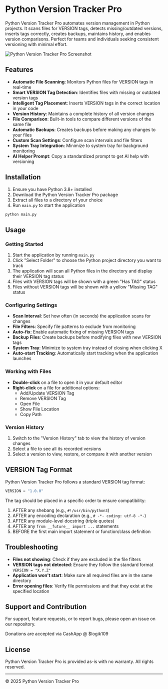 # Python Version Tracker Pro

Python Version Tracker Pro automates version management in Python projects. It scans files for VERSION tags, detects missing/outdated versions, inserts tags correctly, creates backups, maintains history, and enables version comparisons. Perfect for teams and individuals seeking consistent versioning with minimal effort.

![Python Version Tracker Pro Screenshot](app_screenshot.png)

## Features

- **Automatic File Scanning**: Monitors Python files for VERSION tags in real-time
- **Smart VERSION Tag Detection**: Identifies files with missing or outdated version tags
- **Intelligent Tag Placement**: Inserts VERSION tags in the correct location in your code
- **Version History**: Maintains a complete history of all version changes
- **File Comparison**: Built-in tools to compare different versions of the same file
- **Automatic Backups**: Creates backups before making any changes to your files
- **Custom Scan Settings**: Configure scan intervals and file filters
- **System Tray Integration**: Minimize to system tray for background monitoring
- **AI Helper Prompt**: Copy a standardized prompt to get AI help with versioning

## Installation

1. Ensure you have Python 3.8+ installed
2. Download the Python Version Tracker Pro package
3. Extract all files to a directory of your choice
4. Run `main.py` to start the application

```bash
python main.py
```

## Usage

### Getting Started

1. Start the application by running `main.py`
2. Click "Select Folder" to choose the Python project directory you want to track
3. The application will scan all Python files in the directory and display their VERSION tag status
4. Files with VERSION tags will be shown with a green "Has TAG" status
5. Files without VERSION tags will be shown with a yellow "Missing TAG" status

### Configuring Settings

- **Scan Interval**: Set how often (in seconds) the application scans for changes
- **File Filters**: Specify file patterns to exclude from monitoring
- **Auto-fix**: Enable automatic fixing of missing VERSION tags
- **Backup Files**: Create backups before modifying files with new VERSION tags
- **System Tray**: Minimize to system tray instead of closing when clicking X
- **Auto-start Tracking**: Automatically start tracking when the application launches

### Working with Files

- **Double-click** on a file to open it in your default editor
- **Right-click** on a file for additional options:
  - Add/Update VERSION Tag
  - Remove VERSION Tag
  - Open File
  - Show File Location
  - Copy Path

### Version History

1. Switch to the "Version History" tab to view the history of version changes
2. Select a file to see all its recorded versions
3. Select a version to view, restore, or compare it with another version

## VERSION Tag Format

Python Version Tracker Pro follows a standard VERSION tag format:

```python
VERSION = "1.0.0"
```

The tag should be placed in a specific order to ensure compatibility:

1. AFTER any shebang (e.g., `#!/usr/bin/python3`)
2. AFTER any encoding declaration (e.g., `# -*- coding: utf-8 -*-`)
3. AFTER any module-level docstring (triple quotes)
4. AFTER any `from __future__ import ...` statements
5. BEFORE the first main import statement or function/class definition

## Troubleshooting

- **Files not showing**: Check if they are excluded in the file filters
- **VERSION tags not detected**: Ensure they follow the standard format `VERSION = "X.Y.Z"`
- **Application won't start**: Make sure all required files are in the same directory
- **Error opening files**: Verify file permissions and that they exist at the specified location

## Support and Contribution

For support, feature requests, or to report bugs, please open an issue on our repository.

Donations are accepted via CashApp @ $logik109

## License

Python Version Tracker Pro is provided as-is with no warranty. All rights reserved.

---

© 2025 Python Version Tracker Pro
